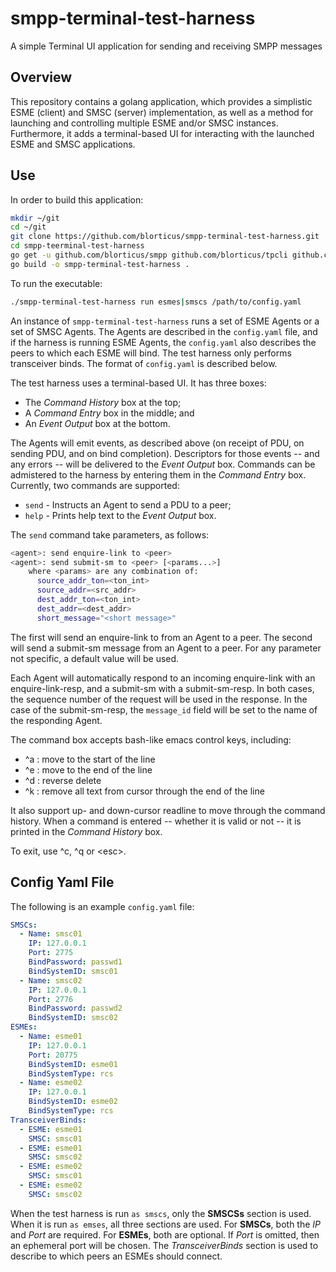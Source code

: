 # smpp-terminal-test-harness

A simple Terminal UI application for sending and receiving SMPP messages

## Overview

This repository contains a golang application, which provides a simplistic ESME
(client) and SMSC (server) implementation, as well as a method for launching and
controlling multiple ESME and/or SMSC instances.  Furthermore, it adds a terminal-based
UI for interacting with the launched ESME and SMSC applications.

## Use

In order to build this application:

```bash
mkdir ~/git
cd ~/git
git clone https://github.com/blorticus/smpp-terminal-test-harness.git
cd smpp-teerminal-test-harness
go get -u github.com/blorticus/smpp github.com/blorticus/tpcli github.com/blorticus/smppth
go build -o smpp-terminal-test-harness .
```

To run the executable:

```bash
./smpp-terminal-test-harness run esmes|smscs /path/to/config.yaml
```

An instance of `smpp-terminal-test-harness` runs a set of ESME Agents or a set of SMSC Agents.
The Agents are described in the `config.yaml` file, and if the harness is running
ESME Agents, the `config.yaml` also describes the peers to which each ESME will bind.
The test harness only performs transceiver binds.  The format of `config.yaml` is
described below.

The test harness uses a terminal-based UI.  It has three boxes:
- The *Command History* box at the top;
- A *Command Entry* box in the middle; and
- An *Event Output* box at the bottom.

The Agents will emit events, as described above (on receipt of PDU, on sending PDU,
and on bind completion).  Descriptors for those events -- and any errors -- will 
be delivered to the *Event Output* box.  Commands can be admistered to the
harness by entering them in the *Command Entry* box.  Currently, two commands are
supported:
- `send` - Instructs an Agent to send a PDU to a peer;
- `help` - Prints help text to the *Event Output* box.

The `send` command take parameters, as follows:
```bash
<agent>: send enquire-link to <peer>
<agent>: send submit-sm to <peer> [<params...>]
    where <params> are any combination of:
      source_addr_ton=<ton_int>
      source_addr=<src_addr>
      dest_addr_ton=<ton_int>
      dest_addr=<dest_addr>
      short_message="<short message>"
```

The first will send an enquire-link to from an Agent to a peer.  The second
will send a submit-sm message from an Agent to a peer.  For any parameter not
specific, a default value will be used.

Each Agent will automatically respond to an incoming enquire-link with an
enquire-link-resp, and a submit-sm with a submit-sm-resp.  In both cases,
the sequence number of the request will be used in the response.  In the case
of the submit-sm-resp, the `message_id` field will be set to the name of
the responding Agent.

The command box accepts bash-like emacs control keys, including:
- ^a : move to the start of the line
- ^e : move to the end of the line
- ^d : reverse delete
- ^k : remove all text from cursor through the end of the line

It also support up- and down-cursor readline to move through the command
history.  When a command is entered -- whether it is valid or not -- it
is printed in the *Command History* box.

To exit, use ^c, ^q or &lt;esc&gt;.

## Config Yaml File

The following is an example `config.yaml` file:

```yaml
SMSCs:
  - Name: smsc01
    IP: 127.0.0.1
    Port: 2775
    BindPassword: passwd1
    BindSystemID: smsc01
  - Name: smsc02
    IP: 127.0.0.1
    Port: 2776
    BindPassword: passwd2
    BindSystemID: smsc02
ESMEs:
  - Name: esme01
    IP: 127.0.0.1
    Port: 20775
    BindSystemID: esme01
    BindSystemType: rcs
  - Name: esme02
    IP: 127.0.0.1
    BindSystemID: esme02
    BindSystemType: rcs
TransceiverBinds:
  - ESME: esme01
    SMSC: smsc01
  - ESME: esme01
    SMSC: smsc02
  - ESME: esme02
    SMSC: smsc01
  - ESME: esme02
    SMSC: smsc02
```

When the test harness is run `as smscs`, only the **SMSCSs** section is used.  
When it is run `as emses`, all three sections are used.  For **SMSCs**, both the
*IP* and *Port* are required.  For **ESMEs**, both are optional.  If *Port* is
omitted, then an ephemeral port will be chosen.  The *TransceiverBinds* section
is used to describe to which peers an ESMEs should connect.
